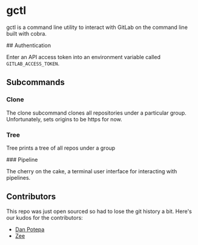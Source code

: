 # gctl

gctl is a command line utility to interact with GitLab on the command line built
with cobra.

## Authentication

Enter an API access token into an environment variable called `GITLAB_ACCESS_TOKEN`.

##  Subcommands

### Clone

The clone subcommand clones all repositories under a particular group.
Unfortunately, sets origins to be https for now.

### Tree

Tree prints a tree of all repos under a group

### Pipeline

The cherry on the cake, a terminal user interface for interacting with pipelines.

## Contributors

This repo was just open sourced so had to lose the git history a bit. Here's
our kudos for the contributors:

- [Dan Potepa](https://github.com/cuotos)
- [Zee](https://github.com/zeeraw)

